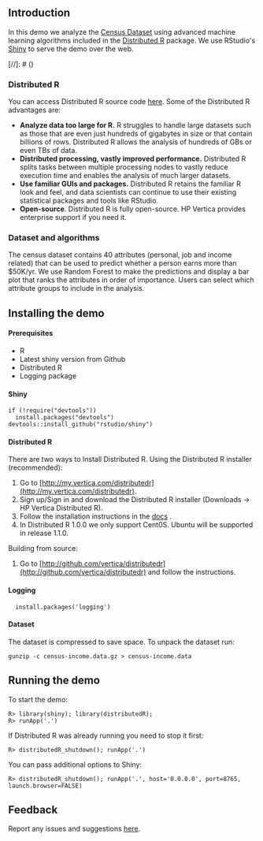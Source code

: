 ## Introduction
In this demo we analyze the  [Census Dataset](https://archive.ics.uci.edu/ml/datasets/Census+Income "Census dataset") using advanced machine learning algorithms included in the [Distributed R](https://github.com/vertica/DistributedR "Distributed R Github repo") package. We use RStudio's [Shiny](https://github.com/rstudio/shiny "Shiny Giithub repo") to serve the demo over the web.

[//]: # ([](https://github.com/vertica/DistributedR-demos/census-shiny/blob/master/www/img/dr-shiny-demo.png))


### Distributed R
You can access Distributed R source code [here](https://github.com/vertica/DistributedR "Distributed R Github repo").
Some of the Distributed R advantages are:
+ **Analyze data too large for R.** R struggles to handle large datasets such as those that are even just hundreds of gigabytes in size or that contain billions of rows. Distributed R allows the analysis of hundreds of GBs or even TBs of data.
+ **Distributed processing, vastly improved performance.**
Distributed R splits tasks between multiple processing nodes to vastly reduce execution time and enables the analysis of much larger datasets.
+ **Use familiar GUIs and packages.** Distributed R retains the familiar R look and feel, and data scientists can continue to use their existing statistical packages and tools like RStudio.
+ **Open-source**. Distributed R is fully open-source. HP Vertica provides enterprise support if you need it.

### Dataset and algorithms
The census dataset contains 40 attributes (personal, job and income related) that can be used to predict whether a person earns more than $50K/yr. We use Random Forest to make the predictions and display a bar plot that ranks the attributes in order of importance. Users can select which attribute groups to include in the analysis.

## Installing the demo

#### Prerequisites
+  R
+  Latest shiny version from Github
+  Distributed R
+  Logging package

#### Shiny

    if (!require("devtools"))
      install.packages("devtools")
    devtools::install_github("rstudio/shiny")  


####  Distributed R

There are two ways to Install Distributed R.
Using the Distributed R installer (recommended):
1.  Go to [http://my.vertica.com/distributedr](http://my.vertica.com/distributedr).
2.  Sign up/Sign in and download the Distributed R installer (Downloads -> HP Vertica Distributed R).
3.  Follow the installation instructions in the  [docs](http://www.vertica.com/hp-vertica-documentation/hp-vertica-distributed-r-1-0-x-product-documentation/ "Distributed R docs") .
4.  In Distributed R 1.0.0 we only support Cent0S. Ubuntu will be supported in release 1.1.0.

Building from source:

1.  Go to [http://github.com/vertica/distributedr](http://github.com/vertica/distributedr) and follow the instructions.

#### Logging

      install.packages('logging')

#### Dataset
The dataset is compressed to save space. To unpack the dataset run:

    gunzip -c census-income.data.gz > census-income.data

## Running the demo
To start the demo:

    R> library(shiny); library(distributedR);
    R> runApp('.')

If Distributed R was already running you need to stop it first:

    R> distributedR_shutdown(); runApp('.')

You can pass additional options to Shiny:

    R> distributedR_shutdown(); runApp('.', host='0.0.0.0', port=8765, launch.browser=FALSE)

## Feedback
Report any issues and suggestions [here](https://github.com/vertica/DistributedR-demos/issues).
